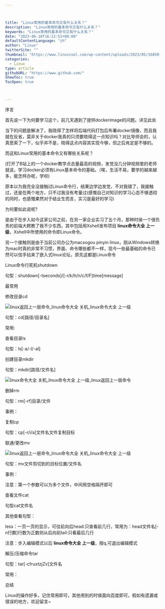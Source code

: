 ```yaml
---



title: "Linux常用的基本命令又有什么关系？"
description: "Linux常用的基本命令又有什么关系？"
keywords: "Linux常用的基本命令又有什么关系？"
date: "2023-06-18T16:22:52+08:00"
defaultContentLanguage: "zh"
author: "Linux"
twitterSite: ""
thumbnail: "https://www.linuxcool.com/wp-content/uploads/2023/05/1685016528195_0.gif"
categories:
  - Linux
type: article
githubURL: "https://www.github.com/"
ShowToc: true
TocOpen: true



---
```


序言

首先说一下为何要学习这个，前几天遇到了提供dockerimage的问题。详见此处

当下的问题是解决了，我晓得了怎样将后端代码打包后布署docker镜像，而且我就在反省，莫非关于docker我真的只须要晓得这一点知识吗？对比导师会的，认真思索了一下，似乎并不是，晓得这点内容其实现今够，但之后肯定是不够的。

而这和Linux常用的基本命令又有哪些关系呢？

(打开了B站上的一个docker教学点击量最高的视频，发觉没几分钟视频里的老师就说，学习docker必须有Linux基本命令的基础。（唉，生活不易，要学的越来越多，能怎样办呢，学呗) 

原本以为我完全没接触过Linux命令行，结果边学边发觉，不对我错了，我接触过，还是在两个地方，只不过我没有考量过(感慨自己对知识的学习心态不够透彻的同时，也感慨果然对于结业生而言，实习是最好的学习)

为何要如此说呢?

是由于在步入如今这家公司之前，在另一家企业实习了五个月，那种时侯一个很负责的前端大鳄教了我不少东西，其中包括用Xshell发布项目 **linux命令大全 上一级**，Xshell中所使用的命令即Linux命令。

另一个接触则是由于当前公司办公为macsogou pinyin linux，刚从Windows转换为mac时真的非常不习惯，界面、命令哪些都不一样，现今一些最基础的命令已然可以信手拈来了嵌入式linux论坛，原先这都是Linux命令

Linux命令行死机shutdown

句型：shutdown[-tseconds]/[-r/k/h/n/c/f/F]time[message]

最常用

修改目录cd

![linux返回上一层命令_linux命令大全 关机_linux命令大全 上一级](https://www.linuxcool.com/wp-content/uploads/2023/05/1685016528195_0.gif)

句型：cd[路径/目录名]

常用:

查看目录ls

句型：ls[-a/-l/-al]

创建目录mkdir

句型：mkdir[路径/文件名]

![linux命令大全 关机_linux命令大全 上一级_linux返回上一层命令](https://www.linuxcool.com/wp-content/uploads/2023/05/1685016528195_1.jpg)

删掉rm

句型：rm[-rf]目录/文件

事例：

复制cp

句型：cp[-r/i/a]文件名文件复制目标

联通/更改mv

![linux返回上一层命令_linux命令大全 关机_linux命令大全 上一级](https://www.linuxcool.com/wp-content/uploads/2023/05/1685016528195_2.png)

句型：mv文件剪切到的目标位置/文件名

事例：

注意：第一个参数可以为多个文件，中间用空格隔开即可

查看文件cat

句型cat文件名

其他查看句型：

less：一页一页的显示，可往前向后head:只查看前几行，常用为：head文件名[-n行数]行数为正数则从后向前tail:只看最后几行

注意：步入编辑模式以后 **linux命令大全 上一级**，按q,可退出编辑模式

解压/压缩命令tar

句型：tar[-cfruxtzjZv]文件名

常用：

总结

Linux的操作好多，记住常用即可，其他用到的时侯面向百度即可，假如有遗漏或错误的地方，欢迎留言~